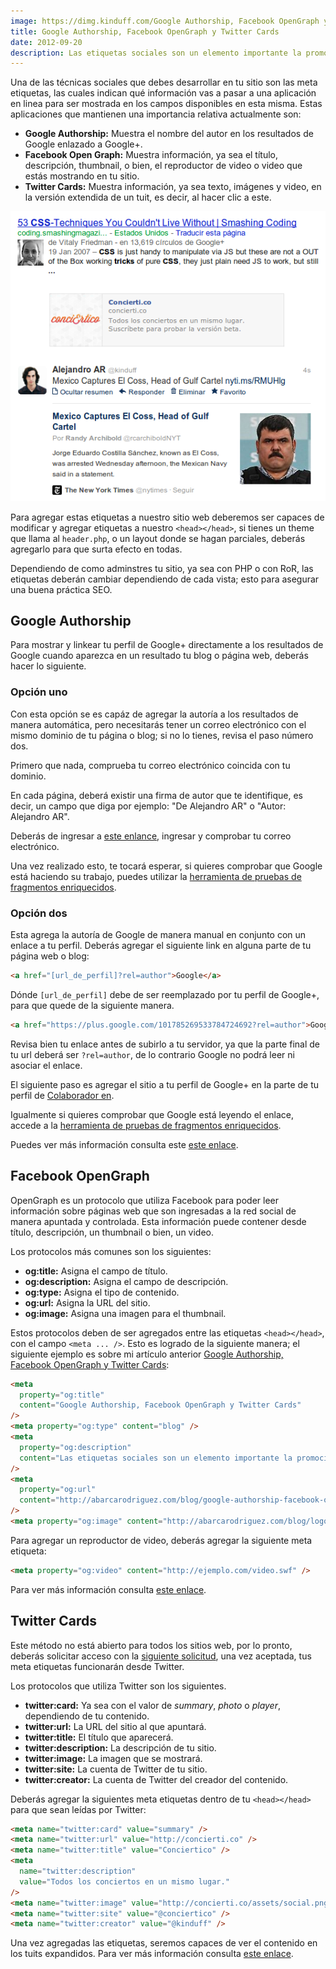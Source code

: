 ```yaml
---
image: https://dimg.kinduff.com/Google Authorship, Facebook OpenGraph y Twitter Cards.jpeg
title: Google Authorship, Facebook OpenGraph y Twitter Cards
date: 2012-09-20
description: Las etiquetas sociales son un elemento importante la promoción correcta en redes sociales y buscadores, esto para posicionar la página web o blog de manera correcta. ¿Cuáles son y cómo se usan estas etiquetas?
---
```


Una de las técnicas sociales que debes desarrollar en tu sitio son las meta etiquetas, las cuales indican qué información vas a pasar a una aplicación en linea para ser mostrada en los campos disponibles en esta misma. Estas aplicaciones que mantienen una importancia relativa actualmente son:

- **Google Authorship:** Muestra el nombre del autor en los resultados de Google enlazado a Google+.
- **Facebook Open Graph:** Muestra información, ya sea el título, descripción, thumbnail, o bien, el reproductor de video o video que estás mostrando en tu sitio.
- **Twitter Cards:** Muestra información, ya sea texto, imágenes y video, en la versión extendida de un tuit, es decir, al hacer clic a este.

![Muestra de etiquetas sociales](/assets/images/posts/social.png)

Para agregar estas etiquetas a nuestro sitio web deberemos ser capaces de modificar y agregar etiquetas a nuestro `<head></head>`, si tienes un theme que llama al `header.php`, o un layout donde se hagan parciales, deberás agregarlo para que surta efecto en todas.

Dependiendo de como adminstres tu sitio, ya sea con PHP o con RoR, las etiquetas deberán cambiar dependiendo de cada vista; esto para asegurar una buena práctica SEO.

## Google Authorship

Para mostrar y linkear tu perfil de Google+ directamente a los resultados de Google cuando aparezca en un resultado tu blog o página web, deberás hacer lo siguiente.

### Opción uno

Con esta opción se es capáz de agregar la autoría a los resultados de manera automática, pero necesitarás tener un correo electrónico con el mismo dominio de tu página o blog; si no lo tienes, revisa el paso número dos.

Primero que nada, comprueba tu correo electrónico coincida con tu dominio.

En cada página, deberá existir una firma de autor que te identifique, es decir, un campo que diga por ejemplo: "De Alejandro AR" o "Autor: Alejandro AR".

Deberás de ingresar a [este enlance](https://plus.google.com/authorship 'Servicio de autoría en Google'), ingresar y comprobar tu correo electrónico.

Una vez realizado esto, te tocará esperar, si quieres comprobar que Google está haciendo su trabajo, puedes utilizar la [herramienta de pruebas de fragmentos enriquecidos](http://www.google.com/webmasters/tools/richsnippets 'Webmaster Tools - Rich Snippets Testing Tool').

### Opción dos

Esta agrega la autoría de Google de manera manual en conjunto con un enlace a tu perfil. Deberás agregar el siguiente link en alguna parte de tu página web o blog:

```html
<a href="[url_de_perfil]?rel=author">Google</a>
```

Dónde `[url_de_perfil]` debe de ser reemplazado por tu perfil de Google+, para que quede de la siguiente manera.

```html
<a href="https://plus.google.com/101785269533784724692?rel=author">Google</a>
```

Revisa bien tu enlace antes de subirlo a tu servidor, ya que la parte final de tu url deberá ser `?rel=author`, de lo contrario Google no podrá leer ni asociar el enlace.

El siguiente paso es agregar el sitio a tu perfil de Google+ en la parte de tu perfil de [Colaborador en](http://plus.google.com/me/about/edit/co 'Google+ Colaborador en').

Igualmente si quieres comprobar que Google está leyendo el enlace, accede a la [herramienta de pruebas de fragmentos enriquecidos](http://www.google.com/webmasters/tools/richsnippets 'Webmaster Tools - Rich Snippets Testing Tool').

Puedes ver más información consulta este [este enlace](http://support.google.com/webmasters/bin/answer.py?hl=es&answer=1408986 'Información sobre autor incluida en los resultados de búsqueda').

## Facebook OpenGraph

OpenGraph es un protocolo que utiliza Facebook para poder leer información sobre páginas web que son ingresadas a la red social de manera apuntada y controlada. Esta información puede contener desde título, descripción, un thumbnail o bien, un video.

Los protocolos más comunes son los siguientes:

- **og:title:** Asigna el campo de título.
- **og:description:** Asigna el campo de descripción.
- **og:type:** Asigna el tipo de contenido.
- **og:url:** Asigna la URL del sitio.
- **og:image:** Asigna una imagen para el thumbnail.

Estos protocolos deben de ser agregados entre las etiquetas `<head></head>`, con el campo `<meta ... />`. Esto es logrado de la siguiente manera; el siguiente ejemplo es sobre mi artículo anterior [Google Authorship, Facebook OpenGraph y Twitter Cards](http://abarcarodriguez.com/blog/google-authorship-facebook-opengraph-y-twitter-cards 'Google Authorship, Facebook OpenGraph y Twitter Cards'):

```html
<meta
  property="og:title"
  content="Google Authorship, Facebook OpenGraph y Twitter Cards"
/>
<meta property="og:type" content="blog" />
<meta
  property="og:description"
  content="Las etiquetas sociales son un elemento importante la promoción correcta en redes sociales y buscadores, esto para posicionar la página web o blog de manera correcta. ¿Cuáles son y cómo se usan estas etiquetas?"
/>
<meta
  property="og:url"
  content="http://abarcarodriguez.com/blog/google-authorship-facebook-opengraph-y-twitter-cards"
/>
<meta property="og:image" content="http://abarcarodriguez.com/blog/logo2.png" />
```

Para agregar un reproductor de video, deberás agregar la siguiente meta etiqueta:

```html
<meta property="og:video" content="http://ejemplo.com/video.swf" />
```

Para ver más información consulta [este enlace](http://ogp.me/ 'The Open Graph protocol').

## Twitter Cards

Este método no está abierto para todos los sitios web, por lo pronto, deberás solicitar acceso con la [siguiente solicitud](https://dev.twitter.com/form/participate-twitter-cards 'Participate in Twitter Cards'), una vez aceptada, tus meta etiquetas funcionarán desde Twitter.

Los protocolos que utiliza Twitter son los siguientes.

- **twitter:card:** Ya sea con el valor de _summary_, _photo_ o _player_, dependiendo de tu contenido.
- **twitter:url:** La URL del sitio al que apuntará.
- **twitter:title:** El título que aparecerá.
- **twitter:description:** La descripción de tu sitio.
- **twitter:image:** La imagen que se mostrará.
- **twitter:site:** La cuenta de Twitter de tu sitio.
- **twitter:creator:** La cuenta de Twitter del creador del contenido.

Deberás agregar la siguientes meta etiquetas dentro de tu `<head></head>` para que sean leídas por Twitter:

```html
<meta name="twitter:card" value="summary" />
<meta name="twitter:url" value="http://concierti.co" />
<meta name="twitter:title" value="Conciertico" />
<meta
  name="twitter:description"
  value="Todos los conciertos en un mismo lugar."
/>
<meta name="twitter:image" value="http://concierti.co/assets/social.png" />
<meta name="twitter:site" value="@conciertico" />
<meta name="twitter:creator" value="@kinduff" />
```

Una vez agregadas las etiquetas, seremos capaces de ver el contenido en los tuits expandidos. Para ver más información consulta [este enlace](https://dev.twitter.com/docs/cards 'Twitter Cards').
